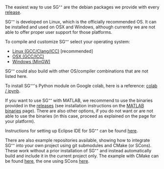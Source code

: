 The easiest way to use SG⁺⁺ are the debian packages we provide with every [release](https://github.com/SGpp/SGpp/releases).

SG⁺⁺ is developed on Linux, which is the officially recommended OS. It can be installed and used on OSX and Windows, although currently we are not able to offer proper user support for those platforms.

To compile and customize SG⁺⁺ select your operating system:

* [Linux (GCC/Clang/ICC)](https://github.com/SGpp/SGpp/wiki/Linux-(GCC-Clang-ICC)) [recommended]
* [OSX (GCC/ICC)](https://github.com/SGpp/SGpp/wiki/OSX-(GCC-ICC)) 
* [Windows (MinGW)](https://github.com/SGpp/SGpp/wiki/Windows-(MinGW))

SG⁺⁺ could also build with other OS/compiler combinations that are not listed here. 

To install SG⁺⁺'s Python module on Google colab, here is a reference: [colab / ipynb](https://github.com/SGpp/SGpp/wiki/colab).

If you want to use SG⁺⁺ with MATLAB, we recommend to use the binaries provided in the [releases](https://github.com/SGpp/SGpp/releases) (see installation instructions on the [MATLAB binaries](https://github.com/SGpp/SGpp/wiki/MATLAB-binaries) page). There are also other options, if you do not want or are not able to use the binaries (in this case, proceed as explained on the page for your platform).

Instructions for setting up Eclipse IDE for SG⁺⁺ can be found [here](https://github.com/SGpp/SGpp/wiki/Eclipse-setup).

There are also example repositories available, showing how to integrate SG⁺⁺ into your own project using git submodules and CMake (or SCons). These work without a prior installation of SG⁺⁺ and instead automatically build and include it in the current project only. The example with CMake can be found [here](https://github.com/SGpp/SGpp_Example_Application_CMake), the one using SCons [here](https://github.com/SGpp/SGpp_Example_Application_SCons).